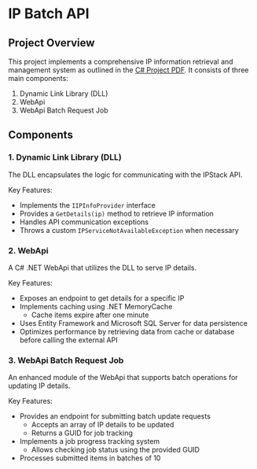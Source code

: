 # IP Batch API

## Project Overview

This project implements a comprehensive IP information retrieval and management system as outlined in the [C# Project PDF](https://github.com/Theo011/IP-Batch-API/blob/main/C%23_Project.pdf). It consists of three main components:

1. Dynamic Link Library (DLL)
2. WebApi
3. WebApi Batch Request Job

## Components

### 1. Dynamic Link Library (DLL)

The DLL encapsulates the logic for communicating with the IPStack API.

Key Features:
- Implements the `IIPInfoProvider` interface
- Provides a `GetDetails(ip)` method to retrieve IP information
- Handles API communication exceptions
- Throws a custom `IPServiceNotAvailableException` when necessary

### 2. WebApi

A C# .NET WebApi that utilizes the DLL to serve IP details.

Key Features:
- Exposes an endpoint to get details for a specific IP
- Implements caching using .NET MemoryCache
  - Cache items expire after one minute
- Uses Entity Framework and Microsoft SQL Server for data persistence
- Optimizes performance by retrieving data from cache or database before calling the external API

### 3. WebApi Batch Request Job

An enhanced module of the WebApi that supports batch operations for updating IP details.

Key Features:
- Provides an endpoint for submitting batch update requests
  - Accepts an array of IP details to be updated
  - Returns a GUID for job tracking
- Implements a job progress tracking system
  - Allows checking job status using the provided GUID
- Processes submitted items in batches of 10
